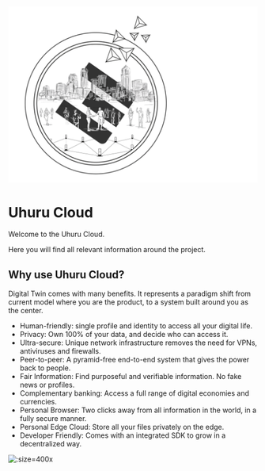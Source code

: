 ![](img/digital_twin_intro.png)

# Uhuru Cloud

Welcome to the Uhuru Cloud.
<br>

Here you will find all relevant information around the project.

## Why use Uhuru Cloud?

Digital Twin comes with many benefits. It represents a paradigm shift from current model where you are the product, to a system built around you as the center.

- Human-friendly: single profile and identity to access all your digital life.
- Privacy: Own 100% of your data, and decide who can access it.
- Ultra-secure: Unique network infrastructure removes the need for VPNs, antiviruses and firewalls.
- Peer-to-peer: A pyramid-free end-to-end system that gives the power back to people.
- Fair Information: Find purposeful and verifiable information. No fake news or profiles.
- Complementary banking: Access a full range of digital economies and currencies.
- Personal Browser: Two clicks away from all information in the world, in a fully secure manner.
- Personal Edge Cloud: Store all your files privately on the edge.
- Developer Friendly: Comes with an integrated SDK to grow in a decentralized way.


![](img/uhuru_logo.png ":size=400x") 